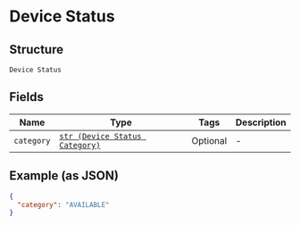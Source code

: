 
# Device Status

## Structure

`Device Status`

## Fields

| Name | Type | Tags | Description |
|  --- | --- | --- | --- |
| `category` | [`str (Device Status Category)`](../../doc/models/device-status-category.md) | Optional | - |

## Example (as JSON)

```json
{
  "category": "AVAILABLE"
}
```

